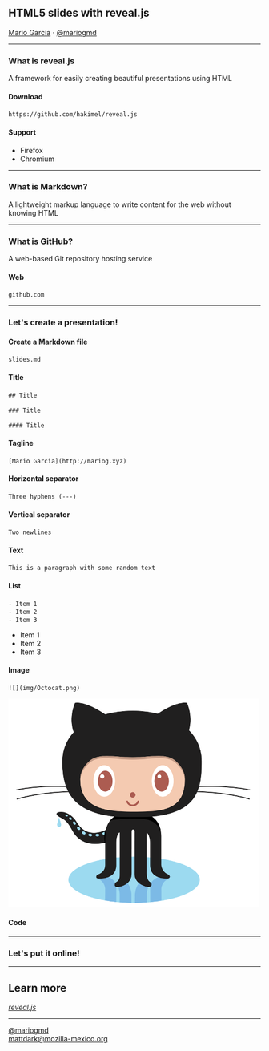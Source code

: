 ## HTML5 slides with reveal.js

[Mario Garcia](http://mariog.xyz) · [@mariogmd](https://twitter.com/mariogmd)

---

### What is reveal.js


A framework for easily creating beautiful presentations using HTML


#### Download
```
https://github.com/hakimel/reveal.js
```


#### Support


- Firefox
- Chromium
<!-- .element: class="fragment" -->

---

### What is Markdown?


A lightweight markup language to write content for the web without knowing HTML

---

### What is GitHub?


A web-based Git repository hosting service


#### Web
```
github.com
```

---

### Let's create a presentation!


#### Create a Markdown file
```
slides.md
```


#### Title
```
## Title
```
```
### Title
```
```
#### Title
```


#### Tagline
```
[Mario Garcia](http://mariog.xyz)
```


#### Horizontal separator
```
Three hyphens (---)
```


#### Vertical separator
```
Two newlines
```


#### Text
```
This is a paragraph with some random text
```


#### List
```
- Item 1
- Item 2
- Item 3
```


- Item 1
- Item 2
- Item 3


#### Image
```
![](img/Octocat.png)
```


![](img/Octocat.png)


#### Code

---

### Let's put it online!

---

## Learn more
_[reveal.js](lab.hakim.se/reveal-js)_

___

[@mariogmd](https://twitter.com/mariogmd)<br>
mattdark@mozilla-mexico.org
